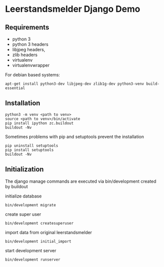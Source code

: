 # Leerstandsmelder Django Demo

## Requirements

- python 3
- python 3 headers
- libjpeg headers,
- zlib headers
- virtualenv
- virtualenvwrapper

For debian based systems:

    apt-get install python3-dev libjpeg-dev zlib1g-dev python3-venv build-essential


## Installation

    python3 -m venv <path to venv>
    source <path to venv>/bin/activate
    pip install ipython zc.buildout
    buildout -Nv

Sometimes problems with pip and setuptools prevent the installation

    pip uninstall setuptools
    pip install setuptools
    buildout -Nv


## Initialization

The django manage commands are executed via bin/development created by buildout

initialize database

    bin/development migrate

create super user

    bin/development createsuperuser

import data from original leerstandsmelder

    bin/development initial_import

start development server

    bin/development runserver

